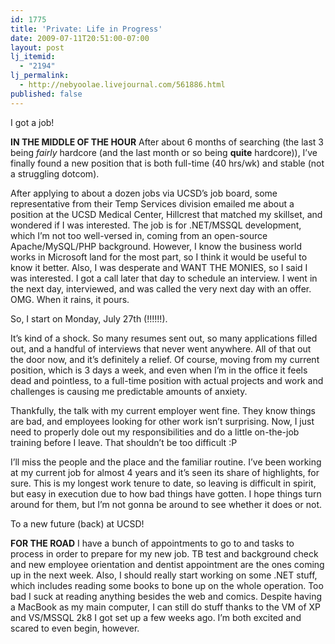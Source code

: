 ```yaml
---
id: 1775
title: 'Private: Life in Progress'
date: 2009-07-11T20:51:00-07:00
layout: post
lj_itemid:
  - "2194"
lj_permalink:
  - http://nebyoolae.livejournal.com/561886.html
published: false
---
```


I got a job!

<!--more-->

**IN THE MIDDLE OF THE HOUR**
After about 6 months of searching (the last 3 being _fairly_ hardcore (and the last month or so being **quite** hardcore)), I&#8217;ve finally found a new position that is both full-time (40 hrs/wk) and stable (not a struggling dotcom).

After applying to about a dozen jobs via UCSD&#8217;s job board, some representative from their Temp Services division emailed me about a position at the UCSD Medical Center, Hillcrest that matched my skillset, and wondered if I was interested. The job is for .NET/MSSQL development, which I&#8217;m not too well-versed in, coming from an open-source Apache/MySQL/PHP background. However, I know the business world works in Microsoft land for the most part, so I think it would be useful to know it better. Also, I was desperate and WANT THE MONIES, so I said I was interested. I got a call later that day to schedule an interview. I went in the next day, interviewed, and was called the very next day with an offer. OMG. When it rains, it pours.

So, I start on Monday, July 27th (!!!!!!).

It&#8217;s kind of a shock. So many resumes sent out, so many applications filled out, and a handful of interviews that never went anywhere. All of that out the door now, and it&#8217;s definitely a relief. Of course, moving from my current position, which is 3 days a week, and even when I&#8217;m in the office it feels dead and pointless, to a full-time position with actual projects and work and challenges is causing me predictable amounts of anxiety.

Thankfully, the talk with my current employer went fine. They know things are bad, and employees looking for other work isn&#8217;t surprising. Now, I just need to properly dole out my responsibilities and do a little on-the-job training before I leave. That shouldn&#8217;t be too difficult :P

I&#8217;ll miss the people and the place and the familiar routine. I&#8217;ve been working at my current job for almost 4 years and it&#8217;s seen its share of highlights, for sure. This is my longest work tenure to date, so leaving is difficult in spirit, but easy in execution due to how bad things have gotten. I hope things turn around for them, but I&#8217;m not gonna be around to see whether it does or not.

To a new future (back) at UCSD!

**FOR THE ROAD**
I have a bunch of appointments to go to and tasks to process in order to prepare for my new job. TB test and background check and new employee orientation and dentist appointment are the ones coming up in the next week. Also, I should really start working on some .NET stuff, which includes reading some books to bone up on the whole operation. Too bad I suck at reading anything besides the web and comics. Despite having a MacBook as my main computer, I can still do stuff thanks to the VM of XP and VS/MSSQL 2k8 I got set up a few weeks ago. I&#8217;m both excited and scared to even begin, however.
